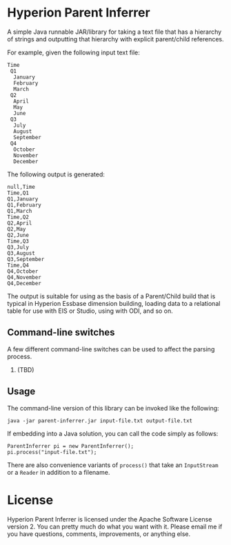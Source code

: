 # Hyperion Parent Inferrer

A simple Java runnable JAR/library for taking a text file that has a hierarchy of strings and outputting that hierarchy with explicit parent/child references.

For example, given the following input text file:

    Time
     Q1
      January
      February
      March
     Q2
      April
      May
      June
     Q3
      July
      August
      September
     Q4
      October
      November
      December

The following output is generated:

    null,Time
    Time,Q1
    Q1,January
    Q1,February
    Q1,March
    Time,Q2
    Q2,April
    Q2,May
    Q2,June
    Time,Q3
    Q3,July
    Q3,August
    Q3,September
    Time,Q4
    Q4,October
    Q4,November
    Q4,December

The output is suitable for using as the basis of a Parent/Child build that is typical in Hyperion Essbase dimension building, loading data to a relational table for use with EIS or Studio, using with ODI, and so on.

## Command-line switches

A few different command-line switches can be used to affect the parsing process.

1. (TBD)

## Usage

The command-line version of this library can be invoked like the following:

    java -jar parent-inferrer.jar input-file.txt output-file.txt

If embedding into a Java solution, you can call the code simply as follows:

    ParentInferrer pi = new ParentInferrer();
    pi.process("input-file.txt");
		
There are also convenience variants of `process()` that take an `InputStream` or a `Reader` in addition to a filename.

# License

Hyperion Parent Inferrer is licensed under the Apache Software License version 2. You can pretty much do what you want with it. Please email me if you have questions, comments, improvements, or anything else.
